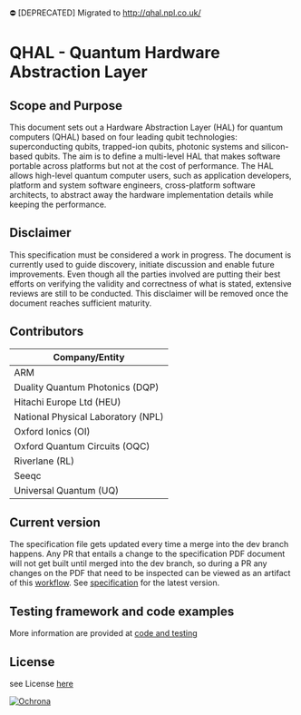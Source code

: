 :no_entry: [DEPRECATED]
Migrated to http://qhal.npl.co.uk/

# QHAL - Quantum Hardware Abstraction Layer

## Scope and Purpose

This document sets out a Hardware Abstraction Layer (HAL) 
for quantum computers (QHAL) based on four leading qubit technologies: 
superconducting qubits, trapped-ion qubits, photonic systems
and silicon-based qubits. 
The aim is to define a multi-level HAL that makes software portable 
across platforms but not at the cost of performance. 
The HAL allows high-level quantum computer users, such as application 
developers, platform and system software engineers, cross-platform 
software architects, to abstract away the hardware implementation details 
while keeping the performance.

## Disclaimer

This specification must be considered a work in progress. 
The document is currently used to guide discovery, initiate discussion 
and enable future improvements. Even though all the parties involved 
are putting their best efforts on verifying the validity and correctness 
of what is stated, extensive reviews are still to be conducted.
This disclaimer will be removed once the document reaches sufficient maturity.

## Contributors

| Company/Entity                    |
| --------------------------------- |
| ARM                               |
| Duality Quantum Photonics (DQP)   |
| Hitachi Europe Ltd        (HEU)   |
| National Physical Laboratory (NPL)|
| Oxford Ionics (OI)                |
| Oxford Quantum Circuits (OQC)     |
| Riverlane (RL)                    |
| Seeqc                             |
| Universal Quantum (UQ)            |

## Current version

The specification file gets updated every time a merge into the dev branch happens.
Any PR that entails a change to the specification PDF document will not get built
until merged into the dev branch, so during a PR any changes on the PDF that need
to be inspected can be viewed as an artifact of this [workflow](https://github.com/riverlane/QHAL_internal/actions/workflows/specs_merge_pdf_build_check.yml).
See [specification](specifications.pdf) for the latest version. 

## Testing framework and code examples

More information are provided at [code and testing](code_and_testing.md)


## License 

see License [here](LICENSE)

[![Ochrona](https://img.shields.io/badge/secured_by-ochrona-blue)](https://ochrona.dev)
